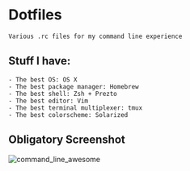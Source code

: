 # Dotfiles
	Various .rc files for my command line experience

## Stuff I have:
	- The best OS: OS X
	- The best package manager: Homebrew 
	- The best shell: Zsh + Prezto
	- The best editor: Vim
	- The best terminal multiplexer: tmux
    - The best colorscheme: Solarized

## Obligatory Screenshot

![command_line_awesome](https://dl.dropbox.com/u/34865/Screenshots/command_line_awesome.png)

